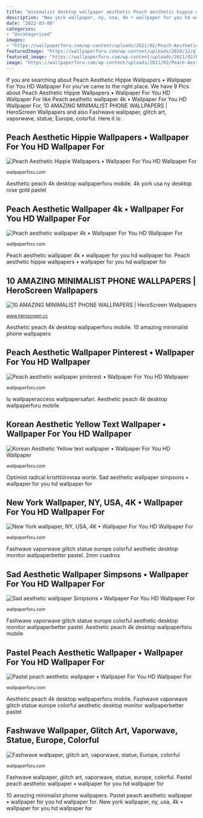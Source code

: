 ```yaml
---
title: "minimalist desktop wallpaper aesthetic Peach aesthetic hippie wallpapers • wallpaper for you hd wallpaper for"
description: "New york wallpaper, ny, usa, 4k • wallpaper for you hd wallpaper for"
date: "2022-03-08"
categories:
- "Uncategorized"
images:
- "https://wallpaperforu.com/wp-content/uploads/2021/02/Peach-Aesthetic-Wallpapers452048x1152.jpg"
featuredImage: "https://wallpaperforu.com/wp-content/uploads/2020/12/glitch-wallpaper-201205132859472048x1152.jpg"
featured_image: "https://wallpaperforu.com/wp-content/uploads/2021/02/Peach-Aesthetic-Wallpapers232048x1152.jpg"
image: "https://wallpaperforu.com/wp-content/uploads/2021/02/Peach-Aesthetic-Wallpapers532048x1152.jpg"
---
```


If you are searching about Peach Aesthetic Hippie Wallpapers • Wallpaper For You HD Wallpaper For you've came to the right place. We have 9 Pics about Peach Aesthetic Hippie Wallpapers • Wallpaper For You HD Wallpaper For like Peach aesthetic wallpaper 4k • Wallpaper For You HD Wallpaper For, 10 AMAZING MINIMALIST PHONE WALLPAPERS | HeroScreen Wallpapers and also Fashwave wallpaper, glitch art, vaporwave, statue, Europe, colorful. Here it is:

## Peach Aesthetic Hippie Wallpapers • Wallpaper For You HD Wallpaper For

![Peach Aesthetic Hippie Wallpapers • Wallpaper For You HD Wallpaper For](https://wallpaperforu.com/wp-content/uploads/2021/02/Peach-Aesthetic-Wallpapers532048x1152.jpg "Peach aesthetic hippie wallpapers • wallpaper for you hd wallpaper for")

<small>wallpaperforu.com</small>

Aesthetic peach 4k desktop wallpaperforu mobile. 4k york usa ny desktop rose gold pastel

## Peach Aesthetic Wallpaper 4k • Wallpaper For You HD Wallpaper For

![Peach aesthetic wallpaper 4k • Wallpaper For You HD Wallpaper For](https://wallpaperforu.com/wp-content/uploads/2021/02/Peach-Aesthetic-Wallpapers232048x1152.jpg "Optimist radical kristttiiinnnaa worte")

<small>wallpaperforu.com</small>

Peach aesthetic wallpaper 4k • wallpaper for you hd wallpaper for. Peach aesthetic hippie wallpapers • wallpaper for you hd wallpaper for

## 10 AMAZING MINIMALIST PHONE WALLPAPERS | HeroScreen Wallpapers

![10 AMAZING MINIMALIST PHONE WALLPAPERS | HeroScreen Wallpapers](https://2.bp.blogspot.com/-MkW4bh5ryE0/XMUg0CR9F_I/AAAAAAAAYWY/5LwF9BsflAQu0cLlm-s7mKeiBvRG9OEQACPcBGAYYCw/s640/landscape%2Bdigital%2Bart%2Bvaporwave%2Bsun%2Bsea%2Bpink%2Biphone%2Bwallpaper.png "10 amazing minimalist phone wallpapers")

<small>www.heroscreen.cc</small>

Aesthetic peach 4k desktop wallpaperforu mobile. 10 amazing minimalist phone wallpapers

## Peach Aesthetic Wallpaper Pinterest • Wallpaper For You HD Wallpaper

![Peach aesthetic wallpaper pinterest • Wallpaper For You HD Wallpaper](https://wallpaperforu.com/wp-content/uploads/2021/02/Peach-Aesthetic-Wallpapers452048x1152.jpg "Peach aesthetic wallpaper 4k • wallpaper for you hd wallpaper for")

<small>wallpaperforu.com</small>

Iu wallpaperaccess wallpapersafari. Aesthetic peach 4k desktop wallpaperforu mobile

## Korean Aesthetic Yellow Text Wallpaper • Wallpaper For You HD Wallpaper

![Korean Aesthetic Yellow text wallpaper • Wallpaper For You HD Wallpaper](https://wallpaperforu.com/wp-content/uploads/2020/07/yellow-aesthetic-wallpaper-20072002224450-768x1365.jpg "Optimist radical kristttiiinnnaa worte")

<small>wallpaperforu.com</small>

Optimist radical kristttiiinnnaa worte. Sad aesthetic wallpaper simpsons • wallpaper for you hd wallpaper for

## New York Wallpaper, NY, USA, 4K • Wallpaper For You HD Wallpaper For

![New York wallpaper, NY, USA, 4K • Wallpaper For You HD Wallpaper For](https://wallpaperforu.com/wp-content/uploads/2020/07/city-wallpaper-20072516393737.jpg "New york wallpaper, ny, usa, 4k • wallpaper for you hd wallpaper for")

<small>wallpaperforu.com</small>

Fashwave vaporwave glitch statue europe colorful aesthetic desktop monitor wallpaperbetter pastel. 2mm cuadros

## Sad Aesthetic Wallpaper Simpsons • Wallpaper For You HD Wallpaper For

![Sad aesthetic wallpaper Simpsons • Wallpaper For You HD Wallpaper For](https://wallpaperforu.com/wp-content/uploads/2020/09/sad-aesthetic-wallpaper-20090815193623960x544.jpg "Optimist radical kristttiiinnnaa worte")

<small>wallpaperforu.com</small>

Fashwave vaporwave glitch statue europe colorful aesthetic desktop monitor wallpaperbetter pastel. Aesthetic peach 4k desktop wallpaperforu mobile

## Pastel Peach Aesthetic Wallpaper • Wallpaper For You HD Wallpaper For

![Pastel peach aesthetic wallpaper • Wallpaper For You HD Wallpaper For](https://wallpaperforu.com/wp-content/uploads/2021/02/Peach-Aesthetic-Wallpapers40-768x1365.jpg "Peach aesthetic wallpaper 4k • wallpaper for you hd wallpaper for")

<small>wallpaperforu.com</small>

Aesthetic peach 4k desktop wallpaperforu mobile. Fashwave vaporwave glitch statue europe colorful aesthetic desktop monitor wallpaperbetter pastel

## Fashwave Wallpaper, Glitch Art, Vaporwave, Statue, Europe, Colorful

![Fashwave wallpaper, glitch art, vaporwave, statue, Europe, colorful](https://wallpaperforu.com/wp-content/uploads/2020/12/glitch-wallpaper-201205132859472048x1152.jpg "Peach aesthetic hippie wallpapers • wallpaper for you hd wallpaper for")

<small>wallpaperforu.com</small>

Fashwave wallpaper, glitch art, vaporwave, statue, europe, colorful. Pastel peach aesthetic wallpaper • wallpaper for you hd wallpaper for

10 amazing minimalist phone wallpapers. Pastel peach aesthetic wallpaper • wallpaper for you hd wallpaper for. New york wallpaper, ny, usa, 4k • wallpaper for you hd wallpaper for
